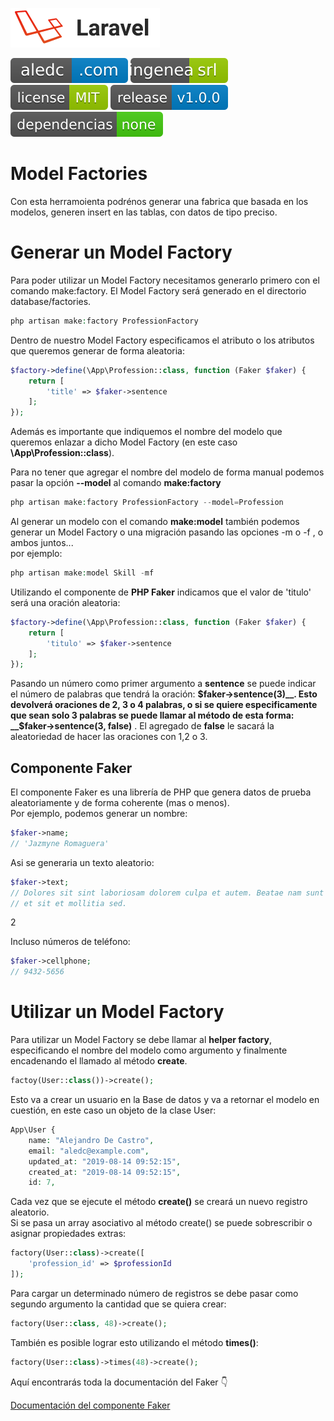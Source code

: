 ![Laravel](https://raw.githubusercontent.com/aledc7/Laravel/master/pirullo.png "Aledc.com")

[![aledc.com](https://github.com/aledc7/Scrum-Certification/blob/master/recursos/aledc.com.svg)](https://aledc.com)
[![ingenea.com.ar](https://github.com/aledc7/Scrum-Certification/blob/master/recursos/ingenea.svg)](http://ingenea.com.ar)
[![License](https://github.com/aledc7/Scrum-Certification/blob/master/recursos/mit-license.svg)](https://aledc.com)
[![GitHub release](https://github.com/aledc7/Scrum-Certification/blob/master/recursos/release.svg)](https://aledc.com)
[![Dependencies](https://github.com/aledc7/Scrum-Certification/blob/master/recursos/dependencias-none.svg)](https://aledc.com)

# Model Factories
Con esta herramoienta podrénos generar una fabrica que basada en los modelos, generen insert en las tablas, con datos de tipo preciso.


# Generar un Model Factory

Para poder utilizar un Model Factory necesitamos generarlo primero con el comando make:factory. El Model Factory será generado en el directorio database/factories.

```php
php artisan make:factory ProfessionFactory
````

Dentro de nuestro Model Factory especificamos el atributo o los atributos que queremos generar de forma aleatoria:

```php
$factory->define(\App\Profession::class, function (Faker $faker) {
    return [
        'title' => $faker->sentence
    ];
});
````

Además es importante que indiquemos el nombre del modelo que queremos enlazar a dicho Model Factory (en este caso __\App\Profession::class__).

Para no tener que agregar el nombre del modelo de forma manual podemos pasar la opción __--model__ al comando __make:factory__

```php
php artisan make:factory ProfessionFactory --model=Profession
````

Al generar un modelo con el comando __make:model__ también podemos generar un Model Factory o una migración pasando las opciones -m o -f , o ambos juntos...   
por ejemplo:


```php
php artisan make:model Skill -mf
````

Utilizando el componente de __PHP Faker__ indicamos que el valor de 'titulo' será una oración aleatoria:

```php
$factory->define(\App\Profession::class, function (Faker $faker) {
    return [
        'titulo' => $faker->sentence
    ];
});
````

Pasando un número como primer argumento a __sentence__ se puede indicar el número de palabras que tendrá la oración: __$faker->sentence(3)__.  
Esto devolverá oraciones de 2, 3 o 4 palabras, o si se quiere especificamente que sean solo 3 palabras se puede llamar al método de esta forma: __$faker->sentence(3, false)__  .
El agregado de __false__ le sacará la aleatoriedad de hacer las oraciones con 1,2 o 3.   



## Componente Faker
El componente Faker es una librería de PHP que genera datos de prueba aleatoriamente y de forma coherente (mas o menos).     
Por ejemplo, podemos generar un nombre:

```php
$faker->name;
// 'Jazmyne Romaguera'
````

Asi se generaria un texto aleatorio:

```php
$faker->text;
// Dolores sit sint laboriosam dolorem culpa et autem. Beatae nam sunt fugit
// et sit et mollitia sed.
````
2

Incluso números de teléfono:

```php
$faker->cellphone;
// 9432-5656
````


#  Utilizar un Model Factory
Para utilizar un Model Factory se debe llamar al __helper factory__, especificando el nombre del modelo como argumento y finalmente encadenando el llamado al método __create__.

```php
factoy(User::class())->create();
````

Esto va a crear un usuario en la Base de datos y va a retornar el modelo en cuestión, en este caso un objeto de la clase User:

```php
App\User {
    name: "Alejandro De Castro",
    email: "aledc@example.com",
    updated_at: "2019-08-14 09:52:15",
    created_at: "2019-08-14 09:52:15",
    id: 7,
````


Cada vez que se ejecute el método __create()__ se creará un nuevo registro aleatorio.  
 Si se pasa un array asociativo al método create() se puede sobrescribir o asignar propiedades extras:

```php
factory(User::class)->create([
    'profession_id' => $professionId
]);
````

Para cargar un determinado número de registros se debe pasar como segundo argumento la cantidad que se quiera crear:

```php
factory(User::class, 48)->create();
````


También es posible lograr esto utilizando el método __times()__:

```php
factory(User::class)->times(48)->create();
````


Aquí encontrarás toda la documentación del Faker :point_down:   

[Documentación del componente Faker](https://github.com/fzaninotto/Faker)  





